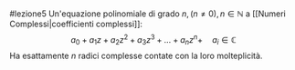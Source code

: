 #lezione5
Un'equazione polinomiale di grado $n, (n \not= 0),n \in \mathbb{N}$ a [[Numeri Complessi|coefficienti complessi]]: $$a_0+a_1z+a_2z^2+a_3z^3+\dots+a_nz^n  +\quad a_i \in \mathbb{C}$$ Ha esattamente $n$ radici complesse contate con la loro molteplicità.

